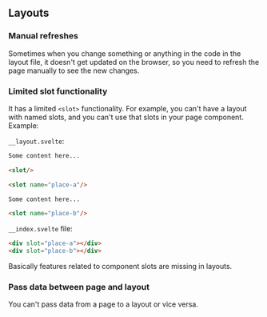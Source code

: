 ## Layouts

### Manual refreshes

Sometimes when you change something or anything in the code in the layout file, it doesn't get updated on the browser, so you need to refresh the page manually to see the new changes.

### Limited slot functionality

It has a limited `<slot>` functionality. For example, you can't have a layout with named slots, and you can't use that slots in your page component. Example:

`__layout.svelte`:

```HTML
Some content here...

<slot/>

<slot name="place-a"/>

Some content here...

<slot name="place-b"/>
```

`__index.svelte` file:

```HTML
<div slot="place-a"></div>
<div slot="place-b"></div>
```

Basically features related to component slots are missing in layouts.

### Pass data between page and layout

You can't pass data from a page to a layout or vice versa.
